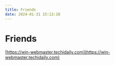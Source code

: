 ```yaml
---
title: Friends
date: 2024-01-31 15:13:18
---
```


# Friends

[https://win-webmaster.techidaily.com](https://win-webmaster.techidaily.com)